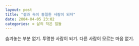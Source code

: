 ```yaml
---
layout: post
title: "겉과 속이 동일한 사람이 되자"
date: 2004-04-05 23:02
categories: ⊙ 삶의 작은 일들
---
```


숨겨놓는 부분 없기.
투명한 사람이 되기.
다른 사람이 모르는 마음 없기.

       
